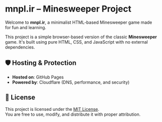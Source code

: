 # mnpl.ir – Minesweeper Project

Welcome to **mnpl.ir**, a minimalist HTML-based Minesweeper game made for fun and learning.

This project is a simple browser-based version of the classic **Minesweeper** game. It's built using pure HTML, CSS, and JavaScript with no external dependencies.

## 🛡 Hosting & Protection
- **Hosted on**: GitHub Pages  
- **Powered by**: Cloudflare (DNS, performance, and security)

## 📜 License
This project is licensed under the [MIT License](LICENSE).  
You are free to use, modify, and distribute it with proper attribution.
